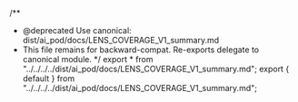/**
 * @deprecated Use canonical: dist/ai_pod/docs/LENS_COVERAGE_V1_summary.md
 * This file remains for backward-compat. Re-exports delegate to canonical module.
 */
export * from "../../../../dist/ai_pod/docs/LENS_COVERAGE_V1_summary.md";
export { default } from "../../../../dist/ai_pod/docs/LENS_COVERAGE_V1_summary.md";
